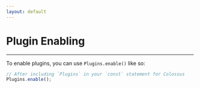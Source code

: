 ```yaml
---
layout: default
---
```

# Plugin Enabling

---
To enable plugins, you can use `Plugins.enable()` like so:<br>
```js
// After including `Plugins` in your `const` statement for Colossus
Plugins.enable();
```